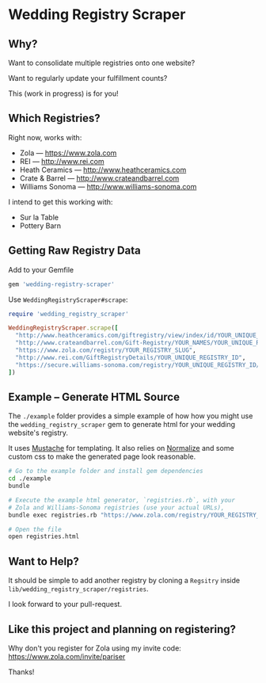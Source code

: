 # Wedding Registry Scraper

## Why?

Want to consolidate multiple registries onto one website?

Want to regularly update your fulfillment counts?

This (work in progress) is for you!

## Which Registries?

Right now, works with:

* Zola &mdash; https://www.zola.com
* REI &mdash; http://www.rei.com
* Heath Ceramics &mdash; http://www.heathceramics.com
* Crate &amp; Barrel &mdash; http://www.crateandbarrel.com
* Williams Sonoma &mdash; http://www.williams-sonoma.com

I intend to get this working with:

* Sur la Table
* Pottery Barn

## Getting Raw Registry Data

Add to your Gemfile

```ruby
gem 'wedding-registry-scraper'
```

Use `WeddingRegistryScraper#scrape`:

```ruby
require 'wedding_registry_scraper'

WeddingRegistryScraper.scrape([
  "http://www.heathceramics.com/giftregistry/view/index/id/YOUR_UNIQUE_REGISTRY_ID",
  "http://www.crateandbarrel.com/Gift-Registry/YOUR_NAMES/YOUR_UNIQUE_REGISTRY_ID",
  "https://www.zola.com/registry/YOUR_REGISTRY_SLUG",
  "http://www.rei.com/GiftRegistryDetails/YOUR_UNIQUE_REGISTRY_ID",
  "https://secure.williams-sonoma.com/registry/YOUR_UNIQUE_REGISTRY_ID/registry-list.html",
])
```

## Example &ndash; Generate HTML Source

The `./example` folder provides a simple example of how how you might
use the `wedding_registry_scraper` gem to generate html for your wedding
website's registry.

It uses [Mustache](http://mustache.github.io/) for templating.
It also relies on [Normalize](https://necolas.github.io/normalize.css/)
and some custom css to make the generated page look reasonable.

```bash
# Go to the example folder and install gem dependencies
cd ./example
bundle

# Execute the example html generator, `registries.rb`, with your
# Zola and Williams-Sonoma registries (use your actual URLs),
bundle exec registries.rb "https://www.zola.com/registry/YOUR_REGISTRY_SLUG" "https://secure.williams-sonoma.com/registry/YOUR_UNIQUE_REGISTRY_ID/registry-list.html" > registries.html

# Open the file
open registries.html
```

## Want to Help?

It should be simple to add another registry by cloning a `Regsitry` inside `lib/wedding_registry_scraper/registries`.

I look forward to your pull-request.

## Like this project and planning on registering?

Why don't you register for Zola using my invite code: https://www.zola.com/invite/pariser

Thanks!
